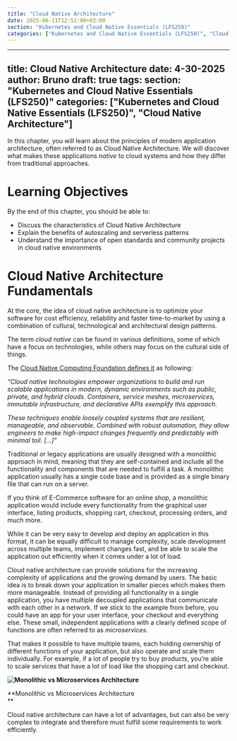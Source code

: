 ```yaml
---
title: "Cloud Native Architecture"
date: 2025-06-11T12:52:08+03:00
section: "Kubernetes and Cloud Native Essentials (LFS250)"
categories: ["Kubernetes and Cloud Native Essentials (LFS250)", "Cloud Native Architecture"]
---
```

---
title: Cloud Native Architecture
date: 4-30-2025
author: Bruno
draft: true
tags: 
section: "Kubernetes and Cloud Native Essentials (LFS250)"
categories: ["Kubernetes and Cloud Native Essentials (LFS250)", "Cloud Native Architecture"]
---
In this chapter, you will learn about the principles of modern application architecture, often referred to as Cloud Native Architecture. We will discover what makes these applications _native_ to cloud systems and how they differ from traditional approaches.

# Learning Objectives

By the end of this chapter, you should be able to:

- Discuss the characteristics of Cloud Native Architecture
- Explain the benefits of autoscaling and serverless patterns
- Understand the importance of open standards and community projects in cloud native environments


# Cloud Native Architecture Fundamentals

At the core, the idea of cloud native architecture is to optimize your software for cost efficiency, reliability and faster time-to-market by using a combination of cultural, technological and architectural design patterns.

The term _cloud native_ can be found in various definitions, some of which have a focus on technologies, while others may focus on the cultural side of things.

The [Cloud Native Computing Foundation defines it](https://github.com/cncf/toc/blob/main/DEFINITION.md) as following:

_“Cloud native technologies empower organizations to build and run scalable applications in modern, dynamic environments such as public, private, and hybrid clouds. Containers, service meshes, microservices, immutable infrastructure, and declarative APIs exemplify this approach._

_These techniques enable loosely coupled systems that are resilient, manageable, and observable. Combined with robust automation, they allow engineers to make high-impact changes frequently and predictably with minimal toil._ _[...]”_

Traditional or legacy applications are usually designed with a monolithic approach in mind, meaning that they are self-contained and include all the functionality and components that are needed to fulfill a task. A monolithic application usually has a single code base and is provided as a single binary file that can run on a server.

If you think of E-Commerce software for an online shop, a monolithic application would include every functionality from the graphical user interface, listing products, shopping cart, checkout, processing orders, and much more.

While it can be very easy to develop and deploy an application in this format, it can be equally difficult to manage complexity, scale development across multiple teams, implement changes fast, and be able to scale the application out efficiently when it comes under a lot of load.

Cloud native architecture can provide solutions for the increasing complexity of applications and the growing demand by users. The basic idea is to break down your application in smaller pieces which makes them more manageable. Instead of providing all functionality in a single application, you have multiple decoupled applications that communicate with each other in a network. If we stick to the example from before, you could have an app for your user interface, your checkout and everything else. These small, independent applications with a clearly defined scope of functions are often referred to as _microservices_.

That makes it possible to have multiple teams, each holding ownership of different functions of your application, but also operate and scale them individually. For example, if a lot of people try to buy products, you’re able to scale services that have a lot of load like the shopping cart and checkout.

**![Monolithic vs Microservices Architecture](https://d36ai2hkxl16us.cloudfront.net/course-uploads/e0df7fbf-a057-42af-8a1f-590912be5460/ch9ud860v954-Monolithicvsmicroservices.png)**

**Monolithic vs Microservices Architecture  
**

Cloud native architecture can have a lot of advantages, but can also be very complex to integrate and therefore must fulfill some requirements to work efficiently.